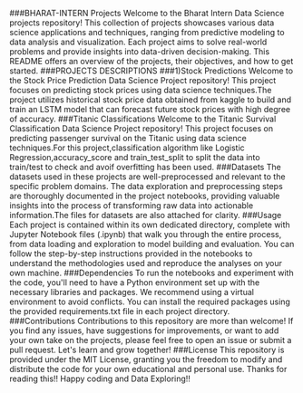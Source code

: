 ###BHARAT-INTERN Projects
Welcome to the Bharat Intern Data Science projects repository! This collection of projects showcases various data science applications and techniques, ranging from predictive modeling to data analysis and visualization. Each project aims to solve real-world problems and provide insights into data-driven decision-making. This README offers an overview of the projects, their objectives, and how to get started.
###PROJECTS DESCRIPTIONS
###1)Stock Predictions
Welcome to the Stock Price Prediction Data Science Project repository! This project focuses on predicting stock prices using data science techniques.The project utilizes historical stock price data obtained from kaggle to build and train an LSTM model that can forecast future stock prices with high degree of accuracy.
###Titanic Classifications
Welcome to the Titanic Survival Classification Data Science Project repository! This project focuses on predicting passenger survival on the Titanic using data science techniques.For this project,classification algorithm like Logistic Regression,accuracy_score and train_test_split to split the data into train/test to check and avoif overfitting has been used.
###Datasets
The datasets used in these projects are well-preprocessed and relevant to the specific problem domains. The data exploration and preprocessing steps are thoroughly documented in the project notebooks, providing valuable insights into the process of transforming raw data into actionable information.The files for datasets are also attached for clarity.
###Usage
Each project is contained within its own dedicated directory, complete with Jupyter Notebook files (.ipynb) that walk you through the entire process, from data loading and exploration to model building and evaluation. You can follow the step-by-step instructions provided in the notebooks to understand the methodologies used and reproduce the analyses on your own machine.
###Dependencies
To run the notebooks and experiment with the code, you'll need to have a Python environment set up with the necessary libraries and packages. We recommend using a virtual environment to avoid conflicts. You can install the required packages using the provided requirements.txt file in each project directory.
###Contributions
Contributions to this repository are more than welcome! If you find any issues, have suggestions for improvements, or want to add your own take on the projects, please feel free to open an issue or submit a pull request. Let's learn and grow together!
###License
This repository is provided under the MIT License, granting you the freedom to modify and distribute the code for your own educational and personal use.
       Thanks for reading this!!
       Happy coding and Data Exploring!!
